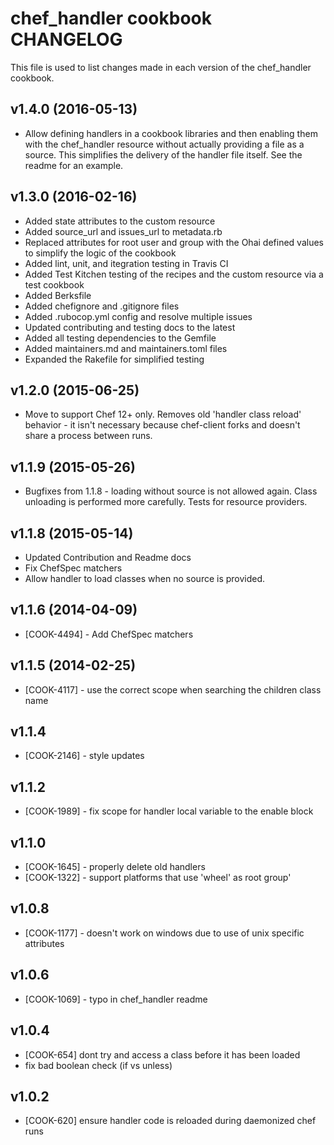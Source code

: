 # chef_handler cookbook CHANGELOG

This file is used to list changes made in each version of the chef_handler cookbook.

## v1.4.0 (2016-05-13)

- Allow defining handlers in a cookbook libraries and then enabling them with the chef_handler resource without actually providing a file as a source. This simplifies the delivery of the handler file itself. See the readme for an example.

## v1.3.0 (2016-02-16)

- Added state attributes to the custom resource
- Added source_url and issues_url to metadata.rb
- Replaced attributes for root user and group with the Ohai defined values to simplify the logic of the cookbook
- Added lint, unit, and itegration testing in Travis CI
- Added Test Kitchen testing of the recipes and the custom resource via a test cookbook
- Added Berksfile
- Added chefignore and .gitignore files
- Added .rubocop.yml config and resolve multiple issues
- Updated contributing and testing docs to the latest
- Added all testing dependencies to the Gemfile
- Added maintainers.md and maintainers.toml files
- Expanded the Rakefile for simplified testing

## v1.2.0 (2015-06-25)

- Move to support Chef 12+ only. Removes old 'handler class reload' behavior - it isn't necessary because chef-client forks and doesn't share a process between runs.

## v1.1.9 (2015-05-26)

- Bugfixes from 1.1.8 - loading without source is not allowed again. Class unloading is performed more carefully. Tests for resource providers.

## v1.1.8 (2015-05-14)

- Updated Contribution and Readme docs
- Fix ChefSpec matchers
- Allow handler to load classes when no source is provided.

## v1.1.6 (2014-04-09)

- [COOK-4494] - Add ChefSpec matchers

## v1.1.5 (2014-02-25)

- [COOK-4117] - use the correct scope when searching the children class name

## v1.1.4

- [COOK-2146] - style updates

## v1.1.2

- [COOK-1989] - fix scope for handler local variable to the enable block

## v1.1.0

- [COOK-1645] - properly delete old handlers
- [COOK-1322] - support platforms that use 'wheel' as root group'

## v1.0.8

- [COOK-1177] - doesn't work on windows due to use of unix specific attributes

## v1.0.6

- [COOK-1069] - typo in chef_handler readme

## v1.0.4

- [COOK-654] dont try and access a class before it has been loaded
- fix bad boolean check (if vs unless)

## v1.0.2

- [COOK-620] ensure handler code is reloaded during daemonized chef runs
